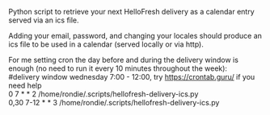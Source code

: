 Python script to retrieve your next HelloFresh delivery as a calendar entry served via an ics file.

Adding your email, password, and changing your locales should produce an ics file to be used in a calendar (served locally or via http).

For me setting cron the day before and during the delivery window is enough (no need to run it every 10 minutes throughout the week):<br>
#delivery window wednesday 7:00 - 12:00, try https://crontab.guru/ if you need help<br>
0 7	    * * 2 /home/rondie/.scripts/hellofresh-delivery-ics.py<br>
0,30 7-12	* * 3 /home/rondie/.scripts/hellofresh-delivery-ics.py
